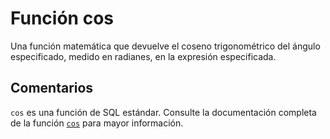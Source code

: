 ﻿---
SidebarGroup: "Funciones matemáticas"
Autogenerated: true
---

# Función  cos

Una función matemática que devuelve el coseno trigonométrico del ángulo especificado, medido en radianes, en la expresión especificada.

## Comentarios 

`cos` es una función de SQL estándar. Consulte la documentación completa de la función [`cos`](https://learn.microsoft.com/es-es/sql/t-sql/functions/cos-transact-sql) para mayor información.
